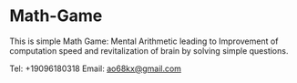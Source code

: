 # Math-Game

This is simple Math Game: Mental Arithmetic leading to Improvement of computation speed and revitalization of brain by solving simple questions.

Tel: +19096180318
Email: ao68kx@gmail.com
